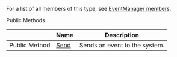 For a list of all members of this type, see [EventManager members](Eplan.EplApi.AFu~Eplan.EplApi.ApplicationFramework.EventManager_members.html).

Public Methods

|  | Name | Description |
| --- | --- | --- |
| Public Method | [Send](Eplan.EplApi.AFu~Eplan.EplApi.ApplicationFramework.EventManager~Send.html) | Sends an event to the system. |

